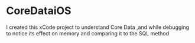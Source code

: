 # CoreDataiOS
I created this xCode project to understand Core Data ,and while debugging to notice its effect on memory 
and comparing it to the SQL method

